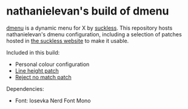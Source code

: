 # nathanielevan's build of dmenu

[dmenu](https://tools.suckless.org/dmenu/) is a dynamic menu for X by [suckless](https://suckless.org). This repository hosts nathanielevan's dmenu configuration, including a selection of patches hosted in [the suckless website](https://tools.suckless.org/dmenu/patches/) to make it usable.

Included in this build:
- Personal colour configuration
- [Line height patch](https://tools.suckless.org/dmenu/patches/line-height/)
- [Reject no match patch](https://tools.suckless.org/dmenu/patches/reject-no-match/)

Dependencies:
- Font: Iosevka Nerd Font Mono
